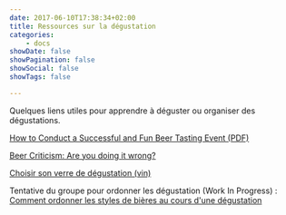 ```yaml
---
date: 2017-06-10T17:38:34+02:00
title: Ressources sur la dégustation
categories:
    - docs
showDate: false
showPagination: false
showSocial: false
showTags: false

---
```


Quelques liens utiles pour apprendre à déguster ou organiser des dégustations.

<!--more-->

[How to Conduct a Successful and Fun Beer Tasting Event (PDF)](http://beerappreciation.com/HowtoBeerTasting.pdf)

[Beer Criticism: Are you doing it wrong?](http://allaboutbeer.com/article/beer-criticism-are-you-doing-it-wrong/)

[Choisir son verre de dégustation (vin)](https://www.le-vin-pas-a-pas.com/ce-que-vous-devez-connaitre-avant-dacheter-un-verre-de-degustation/)

Tentative du groupe pour ordonner les dégustation (Work In Progress) : [Comment ordonner les styles de bières au cours d'une dégustation](https://docs.google.com/spreadsheets/d/1em1Jau5HKuyq-vEcA_jRw5pGFiZn1rFROpkIUDt7lxA/edit?usp=sharing)

